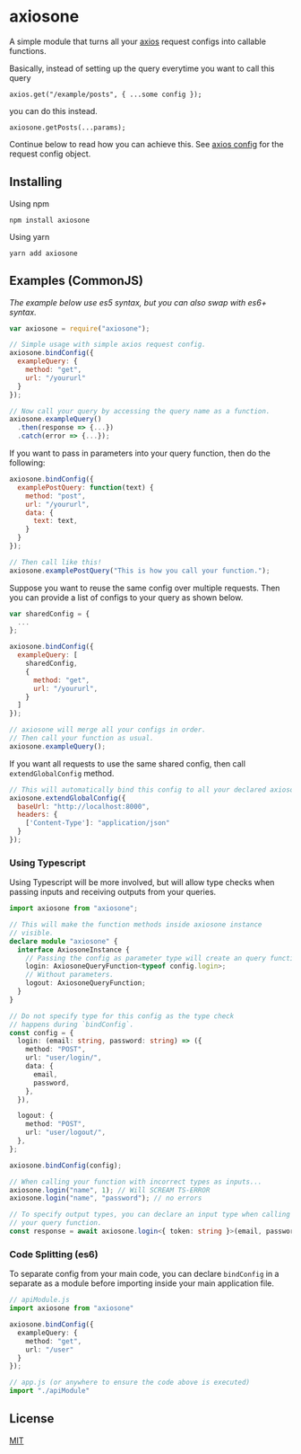 # axiosone

A simple module that turns all your [axios](https://github.com/axios/axios) request configs into callable functions.

Basically, instead of setting up the query everytime you want to call this query

```
axios.get("/example/posts", { ...some config });
```

you can do this instead.

```
axiosone.getPosts(...params);
```
Continue below to read how you can achieve this. See [axios config](https://github.com/axios/axios/blob/dbc634cf700595845abc43604e1fb6cea903b97f/index.d.ts#L50) for the request config object.

## Installing

Using npm

`npm install axiosone`

Using yarn

`
yarn add axiosone
`

## Examples (CommonJS)

*The example below use es5 syntax, but you can also swap with es6+ syntax.*
```javascript
var axiosone = require("axiosone");

// Simple usage with simple axios request config.
axiosone.bindConfig({
  exampleQuery: {
    method: "get",
    url: "/yoururl"
  }
});

// Now call your query by accessing the query name as a function.
axiosone.exampleQuery()
  .then(response => {...})
  .catch(error => {...});
```

If you want to pass in parameters into your query function, then do the following:

```javascript
axiosone.bindConfig({
  examplePostQuery: function(text) {
    method: "post",
    url: "/yoururl",
    data: {
      text: text,
    }
  }
});

// Then call like this!
axiosone.examplePostQuery("This is how you call your function.");
```

Suppose you want to reuse the same config over multiple requests.
Then you can provide a list of configs to your query as shown below.

```javascript
var sharedConfig = {
  ...
};

axiosone.bindConfig({
  exampleQuery: [
    sharedConfig,
    {
      method: "get",
      url: "/yoururl",
    }
  ]
});

// axiosone will merge all your configs in order.
// Then call your function as usual.
axiosone.exampleQuery();
```

If you want all requests to use the same shared config, then call `extendGlobalConfig` method.

```javascript
// This will automatically bind this config to all your declared axiosone functions.
axiosone.extendGlobalConfig({
  baseUrl: "http://localhost:8000",
  headers: {
    ['Content-Type']: "application/json"
  }
});
```

### Using Typescript

Using Typescript will be more involved, but will allow type checks when passing inputs and receiving outputs from
your queries.

```typescript
import axiosone from "axiosone";

// This will make the function methods inside axiosone instance
// visible.
declare module "axiosone" {
  interface AxiosoneInstance {
    // Passing the config as parameter type will create an query function with parameters.
    login: AxiosoneQueryFunction<typeof config.login>; 
    // Without parameters.
    logout: AxiosoneQueryFunction;
  }
}

// Do not specify type for this config as the type check
// happens during `bindConfig`.
const config = {
  login: (email: string, password: string) => ({
    method: "POST",
    url: "user/login/",
    data: {
      email,
      password,
    },
  }),

  logout: {
    method: "POST",
    url: "user/logout/",
  },
};

axiosone.bindConfig(config);

// When calling your function with incorrect types as inputs...
axiosone.login("name", 1); // Will SCREAM TS-ERROR
axiosone.login("name", "password"); // no errors

// To specify output types, you can declare an input type when calling
// your query function.
const response = await axiosone.login<{ token: string }>(email, password);
```
### Code Splitting (es6)

To separate config from your main code, you can declare `bindConfig` in a separate
as a module before importing inside your main application file.

```typescript
// apiModule.js
import axiosone from "axiosone"

axiosone.bindConfig({
  exampleQuery: {
    method: "get",
    url: "/user"
  }
});

// app.js (or anywhere to ensure the code above is executed)
import "./apiModule"
```

## License

[MIT](LICENSE)
